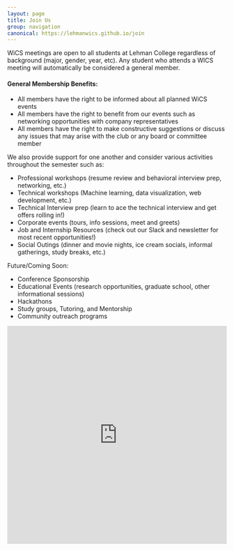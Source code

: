 ```yaml
---
layout: page
title: Join Us
group: navigation
canonical: https://lehmanwics.github.io/join
---
```


WiCS meetings are open to all students at Lehman College regardless of background (major, gender, year, etc). Any student who attends a WICS meeting will automatically be considered a general member.

#### General Membership Benefits:

- All members have the right to be informed about all planned WiCS events
- All members have the right to benefit from our events such as networking opportunities with company representatives
- All members have the right to make constructive suggestions or discuss any issues that may arise with the club or any board or committee member

We also provide support for one another and consider various activities throughout the semester such as:

- Professional workshops (resume review and behavioral interview prep, networking, etc.)
- Technical workshops (Machine learning, data visualization, web development, etc.)
- Technical Interview prep (learn to ace the technical interview and get offers rolling in!)
- Corporate events (tours, info sessions, meet and greets)
- Job and Internship Resources (check out our Slack and newsletter for most recent opportunities!)
- Social Outings (dinner and movie nights, ice cream socials, informal gatherings, study breaks, etc.)

Future/Coming Soon:
- Conference Sponsorship
- Educational Events (research opportunities, graduate school, other informational sessions)
- Hackathons
- Study groups, Tutoring, and Mentorship
- Community outreach programs

<iframe src="https://docs.google.com/forms/d/e/1FAIpQLSeOPpuVXVuj1qYA6fiHws7XNzbYyj_21e8d9X2YKwN-4w3y3w/viewform?embedded=true" width="100%" height="500" frameborder="0" marginheight="0" marginwidth="0">Loading...</iframe>
